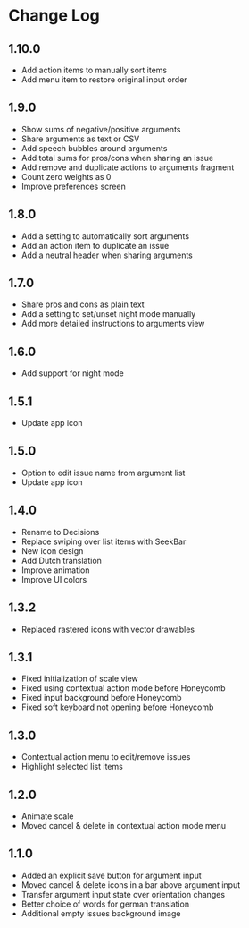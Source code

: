 # Change Log

## 1.10.0
* Add action items to manually sort items
* Add menu item to restore original input order

## 1.9.0
* Show sums of negative/positive arguments
* Share arguments as text or CSV
* Add speech bubbles around arguments
* Add total sums for pros/cons when sharing an issue
* Add remove and duplicate actions to arguments fragment
* Count zero weights as 0
* Improve preferences screen

## 1.8.0
* Add a setting to automatically sort arguments
* Add an action item to duplicate an issue
* Add a neutral header when sharing arguments

## 1.7.0
* Share pros and cons as plain text
* Add a setting to set/unset night mode manually
* Add more detailed instructions to arguments view

## 1.6.0
* Add support for night mode

## 1.5.1
* Update app icon

## 1.5.0
* Option to edit issue name from argument list
* Update app icon

## 1.4.0
* Rename to Decisions
* Replace swiping over list items with SeekBar
* New icon design
* Add Dutch translation
* Improve animation
* Improve UI colors

## 1.3.2
* Replaced rastered icons with vector drawables

## 1.3.1
* Fixed initialization of scale view
* Fixed using contextual action mode before Honeycomb
* Fixed input background before Honeycomb
* Fixed soft keyboard not opening before Honeycomb

## 1.3.0
* Contextual action menu to edit/remove issues
* Highlight selected list items

## 1.2.0
* Animate scale
* Moved cancel & delete in contextual action mode menu

## 1.1.0
* Added an explicit save button for argument input
* Moved cancel & delete icons in a bar above argument input
* Transfer argument input state over orientation changes
* Better choice of words for german translation
* Additional empty issues background image
